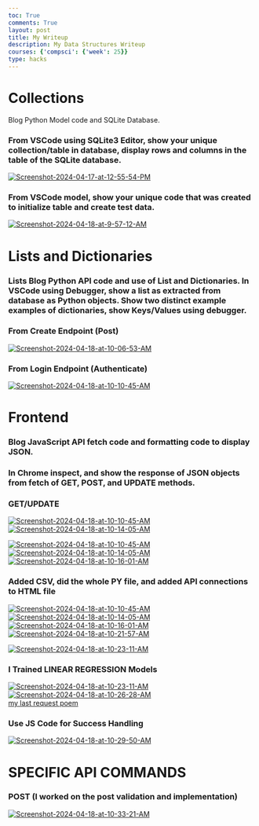 ```yaml
---
toc: True
comments: True
layout: post
title: My Writeup
description: My Data Structures Writeup
courses: {'compsci': {'week': 25}}
type: hacks
---
```


# Collections

Blog Python Model code and SQLite Database.

### From VSCode using SQLite3 Editor, show your unique collection/table in database, display rows and columns in the table of the SQLite database.

<a href="https://ibb.co/MnFHbTs"><img src="https://i.ibb.co/PxqyRpN/Screenshot-2024-04-17-at-12-55-54-PM.png" alt="Screenshot-2024-04-17-at-12-55-54-PM" border="0"></a>

### From VSCode model, show your unique code that was created to initialize table and create test data.

<a href="https://ibb.co/Y0nJWn3"><img src="https://i.ibb.co/5KpC9p6/Screenshot-2024-04-18-at-9-57-12-AM.png" alt="Screenshot-2024-04-18-at-9-57-12-AM" border="0"></a>

# Lists and Dictionaries

### Lists Blog Python API code and use of List and Dictionaries. In VSCode using Debugger, show a list as extracted from database as Python objects. Show two distinct example examples of dictionaries, show Keys/Values using debugger.

### From Create Endpoint (Post)

<a href="https://ibb.co/TkkKwJ7"><img src="https://i.ibb.co/377fTVj/Screenshot-2024-04-18-at-10-06-53-AM.png" alt="Screenshot-2024-04-18-at-10-06-53-AM" border="0"></a>

### From Login Endpoint (Authenticate)

<a href="https://ibb.co/8c7PCZg"><img src="https://i.ibb.co/KwrVPvx/Screenshot-2024-04-18-at-10-10-45-AM.png" alt="Screenshot-2024-04-18-at-10-10-45-AM" border="0"></a>

# Frontend 

### Blog JavaScript API fetch code and formatting code to display JSON.

### In Chrome inspect, and show the response of JSON objects from fetch of GET, POST, and UPDATE methods.

### GET/UPDATE

<a href="https://ibb.co/8c7PCZg"><img src="https://i.ibb.co/KwrVPvx/Screenshot-2024-04-18-at-10-10-45-AM.png" alt="Screenshot-2024-04-18-at-10-10-45-AM" border="0"></a><a href="https://ibb.co/sw6cfJD"><img src="https://i.ibb.co/hWZr61n/Screenshot-2024-04-18-at-10-14-05-AM.png" alt="Screenshot-2024-04-18-at-10-14-05-AM" border="0"></a>



<a href="https://ibb.co/8c7PCZg"><img src="https://i.ibb.co/KwrVPvx/Screenshot-2024-04-18-at-10-10-45-AM.png" alt="Screenshot-2024-04-18-at-10-10-45-AM" border="0"></a><a href="https://ibb.co/sw6cfJD"><img src="https://i.ibb.co/hWZr61n/Screenshot-2024-04-18-at-10-14-05-AM.png" alt="Screenshot-2024-04-18-at-10-14-05-AM" border="0"></a><a href="https://ibb.co/bbtmcd5"><img src="https://i.ibb.co/2ZJhGK3/Screenshot-2024-04-18-at-10-16-01-AM.png" alt="Screenshot-2024-04-18-at-10-16-01-AM" border="0"></a>

### Added CSV, did the whole PY file, and added API connections to HTML file

<a href="https://ibb.co/8c7PCZg"><img src="https://i.ibb.co/KwrVPvx/Screenshot-2024-04-18-at-10-10-45-AM.png" alt="Screenshot-2024-04-18-at-10-10-45-AM" border="0"></a><a href="https://ibb.co/sw6cfJD"><img src="https://i.ibb.co/hWZr61n/Screenshot-2024-04-18-at-10-14-05-AM.png" alt="Screenshot-2024-04-18-at-10-14-05-AM" border="0"></a><a href="https://ibb.co/bbtmcd5"><img src="https://i.ibb.co/2ZJhGK3/Screenshot-2024-04-18-at-10-16-01-AM.png" alt="Screenshot-2024-04-18-at-10-16-01-AM" border="0"></a><a href="https://ibb.co/hXJ5n2p"><img src="https://i.ibb.co/pWBDs4C/Screenshot-2024-04-18-at-10-21-57-AM.png" alt="Screenshot-2024-04-18-at-10-21-57-AM" border="0"></a>

<a href="https://ibb.co/BCt5fgj"><img src="https://i.ibb.co/ZMVpfhK/Screenshot-2024-04-18-at-10-23-11-AM.png" alt="Screenshot-2024-04-18-at-10-23-11-AM" border="0"></a>

### I Trained LINEAR REGRESSION Models

<a href="https://ibb.co/BCt5fgj"><img src="https://i.ibb.co/ZMVpfhK/Screenshot-2024-04-18-at-10-23-11-AM.png" alt="Screenshot-2024-04-18-at-10-23-11-AM" border="0"></a><a href="https://ibb.co/Sd2t0YV"><img src="https://i.ibb.co/pRgfZV4/Screenshot-2024-04-18-at-10-26-28-AM.png" alt="Screenshot-2024-04-18-at-10-26-28-AM" border="0"></a><br /><a target='_blank' href='https://poetandpoem.com/Alfred-Austin/A-Last-Request'>my last request poem</a><br />

### Use JS Code for Success Handling

<a href="https://ibb.co/gD4T1Tq"><img src="https://i.ibb.co/dQm292C/Screenshot-2024-04-18-at-10-29-50-AM.png" alt="Screenshot-2024-04-18-at-10-29-50-AM" border="0"></a>

# SPECIFIC API COMMANDS

### POST (I worked on the post validation and implementation)

<a href="https://ibb.co/RY5GXsp"><img src="https://i.ibb.co/ckmKWZc/Screenshot-2024-04-18-at-10-33-21-AM.png" alt="Screenshot-2024-04-18-at-10-33-21-AM" border="0"></a>
